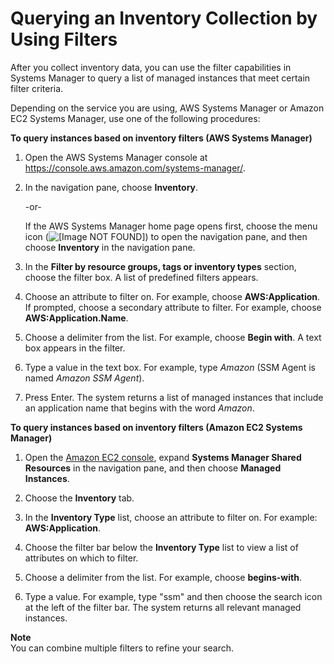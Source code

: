 # Querying an Inventory Collection by Using Filters<a name="sysman-inventory-query-filters"></a>

After you collect inventory data, you can use the filter capabilities in Systems Manager to query a list of managed instances that meet certain filter criteria\. 

Depending on the service you are using, AWS Systems Manager or Amazon EC2 Systems Manager, use one of the following procedures:

**To query instances based on inventory filters \(AWS Systems Manager\)**

1. Open the AWS Systems Manager console at [https://console\.aws\.amazon\.com/systems\-manager/](https://console.aws.amazon.com/systems-manager/)\.

1. In the navigation pane, choose **Inventory**\.

   \-or\-

   If the AWS Systems Manager home page opens first, choose the menu icon \(![\[Image NOT FOUND\]](http://docs.aws.amazon.com/systems-manager/latest/userguide/images/menu-icon-small.png)\) to open the navigation pane, and then choose **Inventory** in the navigation pane\.

1. In the **Filter by resource groups, tags or inventory types** section, choose the filter box\. A list of predefined filters appears\.

1. Choose an attribute to filter on\. For example, choose **AWS:Application**\. If prompted, choose a secondary attribute to filter\. For example, choose **AWS:Application\.Name**\. 

1. Choose a delimiter from the list\. For example, choose **Begin with**\. A text box appears in the filter\.

1. Type a value in the text box\. For example, type *Amazon* \(SSM Agent is named *Amazon SSM Agent*\)\. 

1. Press Enter\. The system returns a list of managed instances that include an application name that begins with the word *Amazon*\.

**To query instances based on inventory filters \(Amazon EC2 Systems Manager\)**

1. Open the [Amazon EC2 console](https://console.aws.amazon.com/ec2/), expand **Systems Manager Shared Resources** in the navigation pane, and then choose **Managed Instances**\. 

1. Choose the **Inventory** tab\.

1. In the **Inventory Type** list, choose an attribute to filter on\. For example: **AWS:Application**\.

1. Choose the filter bar below the **Inventory Type** list to view a list of attributes on which to filter\. 

1. Choose a delimiter from the list\. For example, choose **begins\-with**\.

1. Type a value\. For example, type "ssm" and then choose the search icon at the left of the filter bar\. The system returns all relevant managed instances\.

**Note**  
You can combine multiple filters to refine your search\.